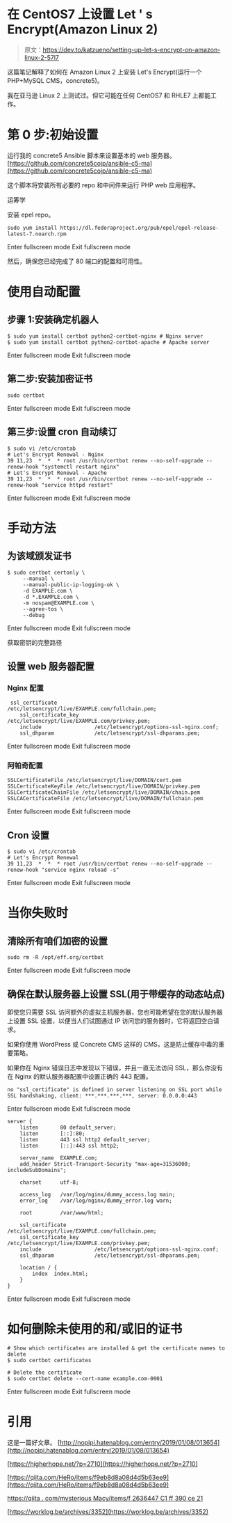 # 在 CentOS7 上设置 Let ' s Encrypt(Amazon Linux 2)

> 原文：<https://dev.to/katzueno/setting-up-let-s-encrypt-on-amazon-linux-2-57l7>

这篇笔记解释了如何在 Amazon Linux 2 上安装 Let's Encrypt(运行一个
PHP+MySQL CMS，concrete5)。

我在亚马逊 Linux 2 上测试过。但它可能在任何 CentOS7 和 RHLE7 上都能工作。

# 第 0 步:初始设置

运行我的 concrete5 Ansible 脚本来设置基本的 web 服务器。
[https://github.com/concrete5cojp/ansible-c5-ma](https://github.com/concrete5cojp/ansible-c5-ma)

这个脚本将安装所有必要的 repo 和中间件来运行 PHP web 应用程序。

运筹学

安装 epel repo。

```
sudo yum install https://dl.fedoraproject.org/pub/epel/epel-release-latest-7.noarch.rpm 
```

Enter fullscreen mode Exit fullscreen mode

然后，确保您已经完成了 80 端口的配置和可用性。

# 使用自动配置

## 步骤 1:安装确定机器人

```
$ sudo yum install certbot python2-certbot-nginx # Nginx server
$ sudo yum install certbot python2-certbot-apache # Apache server 
```

Enter fullscreen mode Exit fullscreen mode

## 第二步:安装加密证书

```
sudo certbot 
```

Enter fullscreen mode Exit fullscreen mode

## 第三步:设置 cron 自动续订

```
$ sudo vi /etc/crontab
# Let's Encrypt Renewal - Nginx
39 11,23  *  *  * root /usr/bin/certbot renew --no-self-upgrade --renew-hook "systemctl restart nginx"
# Let's Encrypt Renewal - Apache
39 11,23  *  *  * root /usr/bin/certbot renew --no-self-upgrade --renew-hook "service httpd restart" 
```

Enter fullscreen mode Exit fullscreen mode

# 手动方法

## 为该域颁发证书

```
$ sudo certbot certonly \
     --manual \
     --manual-public-ip-logging-ok \
     -d EXAMPLE.com \
     -d *.EXAMPLE.com \
     -m nospam@EXAMPLE.com \
     --agree-tos \
     --debug 
```

Enter fullscreen mode Exit fullscreen mode

获取密钥的完整路径

## 设置 web 服务器配置

### Nginx 配置

```
 ssl_certificate         /etc/letsencrypt/live/EXAMPLE.com/fullchain.pem;
    ssl_certificate_key     /etc/letsencrypt/live/EXAMPLE.com/privkey.pem;
    include                 /etc/letsencrypt/options-ssl-nginx.conf;
    ssl_dhparam             /etc/letsencrypt/ssl-dhparams.pem; 
```

Enter fullscreen mode Exit fullscreen mode

### 阿帕奇配置

```
SSLCertificateFile /etc/letsencrypt/live/DOMAIN/cert.pem
SSLCertificateKeyFile /etc/letsencrypt/live/DOMAIN/privkey.pem
SSLCertificateChainFile /etc/letsencrypt/live/DOMAIN/chain.pem
SSLCACertificateFile /etc/letsencrypt/live/DOMAIN/fullchain.pem 
```

Enter fullscreen mode Exit fullscreen mode

## Cron 设置

```
$ sudo vi /etc/crontab
# Let's Encrypt Renewal
39 11,23  *  *  * root /usr/bin/certbot renew --no-self-upgrade --renew-hook "service nginx reload -s" 
```

Enter fullscreen mode Exit fullscreen mode

# 当你失败时

## 清除所有咱们加密的设置

```
sudo rm -R /opt/eff.org/certbot 
```

Enter fullscreen mode Exit fullscreen mode

## 确保在默认服务器上设置 SSL(用于带缓存的动态站点)

即使您只需要 SSL 访问额外的虚拟主机服务器，您也可能希望在您的默认服务器上设置 SSL 设置，以便当人们试图通过 IP 访问您的服务器时，它将返回空白请求。

如果你使用 WordPress 或 Concrete CMS 这样的 CMS，这是防止缓存中毒的重要策略。

如果你在 Nginx 错误日志中发现以下错误，并且一直无法访问 SSL，那么你没有在 Nginx 的默认服务器配置中设置正确的 443 配置。

```
no "ssl_certificate" is defined in server listening on SSL port while SSL handshaking, client: ***.***.***.***, server: 0.0.0.0:443 
```

Enter fullscreen mode Exit fullscreen mode

```
server {
    listen       80 default_server;
    listen       [::]:80;
    listen       443 ssl http2 default_server;
    listen       [::]:443 ssl http2;

    server_name  EXAMPLE.com;
    add_header Strict-Transport-Security "max-age=31536000; includeSubDomains";

    charset      utf-8;

    access_log   /var/log/nginx/dummy_access.log main;
    error_log    /var/log/nginx/dummy_error.log warn;

    root         /var/www/html;

    ssl_certificate         /etc/letsencrypt/live/EXAMPLE.com/fullchain.pem;
    ssl_certificate_key     /etc/letsencrypt/live/EXAMPLE.com/privkey.pem;
    include                 /etc/letsencrypt/options-ssl-nginx.conf;
    ssl_dhparam             /etc/letsencrypt/ssl-dhparams.pem;

    location / {
        index  index.html;
    }
} 
```

Enter fullscreen mode Exit fullscreen mode

# 如何删除未使用的和/或旧的证书

```
# Show which certificates are installed & get the certificate names to delete
$ sudo certbot certificates

# Delete the certificate
$ sudo certbot delete --cert-name example.com-0001 
```

Enter fullscreen mode Exit fullscreen mode

# 引用

这是一篇好文章。
[http://nopipi.hatenablog.com/entry/2019/01/08/013654](http://nopipi.hatenablog.com/entry/2019/01/08/013654)

[https://higherhope.net/?p=2710](https://higherhope.net/?p=2710)

[https://qiita.com/HeRo/items/f9eb8d8a08d4d5b63ee9](https://qiita.com/HeRo/items/f9eb8d8a08d4d5b63ee9)

[https://qiita . com/mysterious Macy/items/f 2636447 C1 ff 390 ce 21](https://qiita.com/MysteriousMonky/items/f26316447c1ff390ce21)

[https://worklog.be/archives/3352](https://worklog.be/archives/3352)